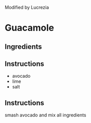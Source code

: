 Modified by Lucrezia
# Guacamole
## Ingredients
## Instructions
* avocado
* lime
* salt
## Instructions
smash avocado and mix all ingredients
